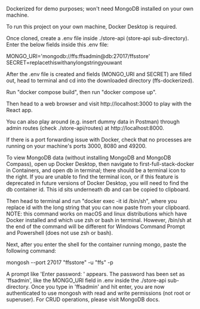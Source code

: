 Dockerized for demo purposes; won't need MongoDB installed on your own machine.

To run this project on your own machine, Docker Desktop is required.

Once cloned, create a .env file inside ./store-api (store-api sub-directory). Enter the below fields inside this .env file:

MONGO_URI='mongodb://ffs:ffsadmin@db:27017/ffsstore'
SECRET=replacethiswithanylongstringyouwant

After the .env file is created and fields (MONGO_URI and SECRET) are filled out, head to terminal and cd into the downloaded directory (ffs-dockerized).

Run "docker compose build", then run "docker compose up".

Then head to a web browser and visit http://localhost:3000 to play with the React app. 

You can also play around (e.g. insert dummy data in Postman) through admin routes (check ./store-api/routes) at http://localhost:8000. 

If there is a port forwarding issue with Docker, check that no processes are running on your machine's ports 3000, 8080 and 49200.

To view MongoDB data (without installing MongoDB and MongoDB Compass), open up Docker Desktop, then navigate to first-full-stack-docker in Containers, and open db in terminal; there should be a terminal icon to the right. If you are unable to find the terminal icon, or if this feature is deprecated in future versions of Docker Desktop, you will need to find the db container id. This id sits underneath db and can be copied to clipboard.

Then head to terminal and run "docker exec -it id /bin/sh", where you replace id with the long string that you can now paste from your clipboard. NOTE: this command works on macOS and linux distributions which have Docker installed and which use zsh or bash in terminal. However, /bin/sh at the end of the command will be different for Windows Command Prompt and Powershell (does not use zsh or bash).

Next, after you enter the shell for the container running mongo, paste the following command:

mongosh --port 27017 "ffsstore" -u "ffs" -p

A prompt like 'Enter password: ' appears. The password has been set as 'ffsadmin', like the MONGO_URI field in .env inside the ./store-api sub-directory. Once you type in 'ffsadmin' and hit enter, you are now authenticated to use mongosh with read and write permissions (not root or superuser). For CRUD operations, please visit MongoDB docs.
